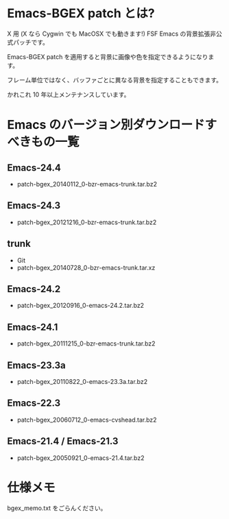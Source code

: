 # Emacs-BGEX patch とは?

X 用 (X なら Cygwin でも MacOSX でも動きます!) FSF Emacs の背景拡張非公式パッチです。

Emacs-BGEX patch を適用すると背景に画像や色を指定できるようになります。

フレーム単位ではなく、バッファごとに異なる背景を指定することもできます。

かれこれ 10 年以上メンテナンスしています。




# Emacs のバージョン別ダウンロードすべきもの一覧

## Emacs-24.4

- patch-bgex_20140112_0-bzr-emacs-trunk.tar.bz2


## Emacs-24.3

- patch-bgex_20121216_0-bzr-emacs-trunk.tar.bz2


## trunk

- Git
- patch-bgex_20140728_0-bzr-emacs-trunk.tar.xz


## Emacs-24.2

- patch-bgex_20120916_0-emacs-24.2.tar.bz2


## Emacs-24.1

- patch-bgex_20111215_0-bzr-emacs-trunk.tar.bz2


## Emacs-23.3a

- patch-bgex_20110822_0-emacs-23.3a.tar.bz2


## Emacs-22.3

- patch-bgex_20060712_0-emacs-cvshead.tar.bz2


## Emacs-21.4 / Emacs-21.3

- patch-bgex_20050921_0-emacs-21.4.tar.bz2




# 仕様メモ

bgex_memo.txt をごらんください。
